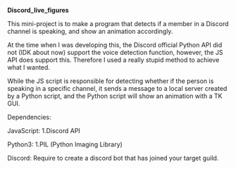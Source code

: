 **Discord_live_figures**

This mini-project is to make a program that detects if a member in a Discord channel is speaking, and show an animation accordingly.

At the time when I was developing this, the Discord official Python API did not (IDK about now) support the voice detection function, however, the JS API does support this. Therefore I used a really stupid method to achieve what I wanted.

While the JS script is responsible for detecting whether if the person is speaking in a specific channel, it sends a message to a local server created by a Python script, and the Python script will show an animation with a TK GUI.

Dependencies:

   JavaScript:
      1.Discord API
      
   Python3:
      1.PIL (Python Imaging Library)
      
   Discord:
      Require to create a discord bot that has joined your target guild. 
